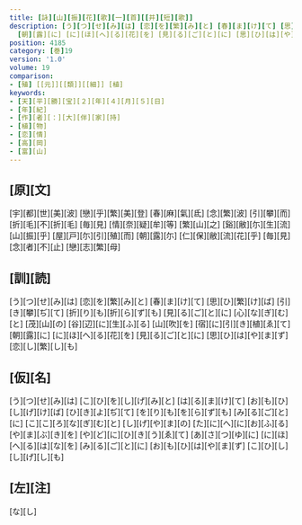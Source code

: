 ```yaml
---
title: [詠][山][振][花][歌][一][首][[并][短][歌]]
description: [う][つ][せ][み][は] [恋][を][繁][み][と] [春][ま][け][て] [思][ひ][繁][け][ば] [引][き][攀][ぢ][て] [折][り][も][折][ら][ず][も] [見][る][ご][と][に] [心][な][ぎ][む][と] [茂][山][の] [谷][辺][に][生][ふ][る] [山][吹][を] [宿][に][引][き][植][ゑ][て]
  [朝][露][に] [に][ほ][へ][る][花][を] [見][る][ご][と][に] [思][ひ][は][や][ま][ず] [恋][し][繁][し][も]
position: 4185
category: [巻]19
version: '1.0'
volume: 19
comparison:
- [殖] [[元]][[類]][[細]] [植]
keywords:
- [天][平][勝][宝][２][年][４][月][５][日]
- [年][紀]
- [作][者][：][大][伴][家][持]
- [植][物]
- [恋][情]
- [高][岡]
- [富][山]
---
```


## [原][文]

[宇][都][世][美][波] [戀][乎][繁][美][登] [春][麻][氣][氐] [念][繁][波] [引][攀][而] [折][毛][不][折][毛] [毎][見] [情][奈][疑][牟][等] [繁][山][之] [谿][敝][尓][生][流] [山][振][乎] [屋][戸][尓][引][殖][而] [朝][露][尓] [仁][保][敝][流][花][乎] [毎][見] [念][者][不][止] [戀][志][繁][母]

## [訓][読]

[う][つ][せ][み][は] [恋][を][繁][み][と] [春][ま][け][て] [思][ひ][繁][け][ば] [引][き][攀][ぢ][て] [折][り][も][折][ら][ず][も] [見][る][ご][と][に] [心][な][ぎ][む][と] [茂][山][の] [谷][辺][に][生][ふ][る] [山][吹][を] [宿][に][引][き][植][ゑ][て] [朝][露][に] [に][ほ][へ][る][花][を] [見][る][ご][と][に] [思][ひ][は][や][ま][ず] [恋][し][繁][し][も]

## [仮][名]

[う][つ][せ][み][は] [こ][ひ][を][し][げ][み][と] [は][る][ま][け][て] [お][も][ひ][し][げ][け][ば] [ひ][き][よ][ぢ][て] [を][り][も][を][ら][ず][も] [み][る][ご][と][に] [こ][こ][ろ][な][ぎ][む][と] [し][げ][や][ま][の] [た][に][へ][に][お][ふ][る] [や][ま][ぶ][き][を] [や][ど][に][ひ][き][う][ゑ][て] [あ][さ][つ][ゆ][に] [に][ほ][へ][る][は][な][を] [み][る][ご][と][に] [お][も][ひ][は][や][ま][ず] [こ][ひ][し][し][げ][し][も]

## [左][注]

[な][し]

